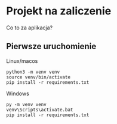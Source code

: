 # Projekt na zaliczenie
 
Co to za aplikacja?
 
## Pierwsze uruchomienie
 
Linux/macos
```
python3 -m venv venv
source venv/bin/activate
pip install -r requirements.txt
```
 
Windows
```
py -m venv venv
venv\Scripts\activate.bat
pip install -r requirements.txt
```